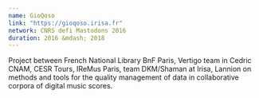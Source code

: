 ```yaml
---
name: GioQoso 
link: "https://gioqoso.irisa.fr"
network: CNRS defi Mastodons 2016
duration: 2016 &mdash; 2018
---
```


Project between French National Library BnF Paris, Vertigo team in Cedric CNAM, CESR Tours, IReMus Paris, team DKM/Shaman at Irisa, Lannion on methods and tools for the quality management of data in collaborative corpora of digital music scores.
